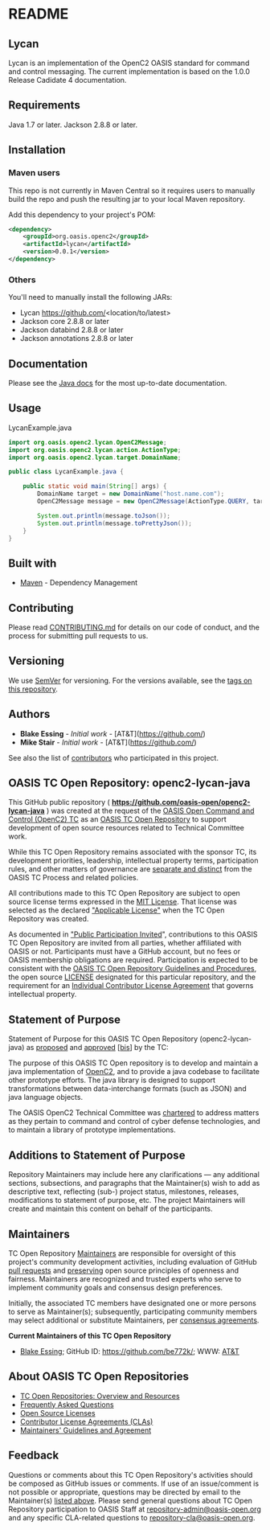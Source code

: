 <div>
<h1>README</h1>

## Lycan

Lycan is an implementation of the OpenC2 OASIS standard for command and control messaging. 
The current implementation is based on the 1.0.0 Release Cadidate 4 documentation. 

## Requirements

Java 1.7 or later.
Jackson 2.8.8 or later.

## Installation

### Maven users

This repo is not currently in Maven Central so it requires users to manually build the repo
and push the resulting jar to your local Maven repository.


Add this dependency to your project's POM:

```xml
<dependency>
	<groupId>org.oasis.openc2</groupId>
	<artifactId>lycan</artifactId>
	<version>0.0.1</version>
</dependency>

```

### Others

You'll need to manually install the following JARs:

* Lycan https://github.com/<location/to/latest>
* Jackson core 2.8.8 or later
* Jackson databind 2.8.8 or later
* Jackson annotations 2.8.8 or later

## Documentation

Please see the [Java docs](https://github.com/oasis-open/openc2-lycan-java/doc) for the most up-to-date documentation.

## Usage

LycanExample.java

```java
import org.oasis.openc2.lycan.OpenC2Message;
import org.oasis.openc2.lycan.action.ActionType;
import org.oasis.openc2.lycan.target.DomainName;

public class LycanExample.java {

	public static void main(String[] args) {
		DomainName target = new DomainName("host.name.com");
		OpenC2Message message = new OpenC2Message(ActionType.QUERY, target);

		System.out.println(message.toJson());
		System.out.println(message.toPrettyJson());
	}
}
```

## Built with
* [Maven](https://maven.apache.org/) - Dependency Management

## Contributing

Please read [CONTRIBUTING.md](https://github.com/oasis-open/openc2-lycan-java/blob/develop/CONTRIBUTING.md) for details on our code of conduct, and the process for submitting pull requests to us.

## Versioning

We use [SemVer](http://semver.org/) for versioning. For the versions available, see the [tags on this repository](https://github.com/oasis-open/openc2-lycan-java/tags).

## Authors

* **Blake Essing** - *Initial work* - [AT&T](https://github.com/<our github>)
* **Mike Stair** - *Initial work* - [AT&T](https://github.com/<our github>)

See also the list of [contributors](https://github.com/<our/project/contributors) who participated in this project.


<div>
<h2><a id="readme-general">OASIS TC Open Repository: openc2-lycan-java</a></h2>

<p>This GitHub public repository ( <b><a href="https://github.com/oasis-open/openc2-lycan-java">https://github.com/oasis-open/openc2-lycan-java</a></b> ) was created at the request of the <a href="https://www.oasis-open.org/committees/openc2/">OASIS Open Command and Control (OpenC2) TC</a> as an <a href="https://www.oasis-open.org/resources/open-repositories/">OASIS TC Open Repository</a> to support development of open source resources related to Technical Committee work.</p>

<p>While this TC Open Repository remains associated with the sponsor TC, its development priorities, leadership, intellectual property terms, participation rules, and other matters of governance are <a href="https://github.com/oasis-open/openc2-lycan-java/blob/master/CONTRIBUTING.md#governance-distinct-from-oasis-tc-process">separate and distinct</a> from the OASIS TC Process and related policies.</p>

<p>All contributions made to this TC Open Repository are subject to open source license terms expressed in the <a href="https://www.oasis-open.org/sites/www.oasis-open.org/files/MIT-License.txt">MIT License</a>.  That license was selected as the declared <a href="https://www.oasis-open.org/resources/open-repositories/licenses">"Applicable License"</a> when the TC Open Repository was created.</p>

<p>As documented in <a href="https://github.com/oasis-open/openc2-lycan-java/blob/master/CONTRIBUTING.md#public-participation-invited">"Public Participation Invited</a>", contributions to this OASIS TC Open Repository are invited from all parties, whether affiliated with OASIS or not.  Participants must have a GitHub account, but no fees or OASIS membership obligations are required.  Participation is expected to be consistent with the <a href="https://www.oasis-open.org/policies-guidelines/open-repositories">OASIS TC Open Repository Guidelines and Procedures</a>, the open source <a href="https://github.com/oasis-open/openc2-lycan-java/blob/master/LICENSE">LICENSE</a> designated for this particular repository, and the requirement for an <a href="https://www.oasis-open.org/resources/open-repositories/cla/individual-cla">Individual Contributor License Agreement</a> that governs intellectual property.</p>

</div>

<div>
<h2><a id="purposeStatement">Statement of Purpose</a></h2>

<p>Statement of Purpose for this OASIS TC Open Repository (openc2-lycan-java) as <a href="https://lists.oasis-open.org/archives/openc2/201802/msg00006.html">proposed</a> and <a href="https://lists.oasis-open.org/archives/openc2/201803/msg00007.html">approved</a> [<a href="https://lists.oasis-open.org/archives/openc2/201803/msg00023.html">bis</a>] by the TC:</p>

<p>The purpose of this OASIS TC Open repository is to develop and maintain a java implementation of <a href="http://docs.oasis-open.org/openc2/">OpenC2</a>, and to provide a java codebase to facilitate other prototype efforts.  The java library is designed to support transformations between data-interchange formats (such as JSON) and java language objects.</p>

<p>The OASIS OpenC2 Technical Committee was <a href="https://www.oasis-open.org/committees/openc2/charter.php">chartered</a> to address matters as they pertain to command and control of cyber defense technologies, and to maintain a library of prototype implementations.</p>

</div>

<div><h2><a id="purposeClarifications">Additions to Statement of Purpose</a></h2>

<p>Repository Maintainers may include here any clarifications &mdash; any additional sections, subsections, and paragraphs that the Maintainer(s) wish to add as descriptive text, reflecting (sub-) project status, milestones, releases, modifications to statement of purpose, etc.  The project Maintainers will create and maintain this content on behalf of the participants.</p>
</div>

<div>
<h2><a id="maintainers">Maintainers</a></h2>

<p>TC Open Repository <a href="https://www.oasis-open.org/resources/open-repositories/maintainers-guide">Maintainers</a> are responsible for oversight of this project's community development activities, including evaluation of GitHub <a href="https://github.com/oasis-open/openc2-lycan-java/blob/master/CONTRIBUTING.md#fork-and-pull-collaboration-model">pull requests</a> and <a href="https://www.oasis-open.org/policies-guidelines/open-repositories#repositoryManagement">preserving</a> open source principles of openness and fairness. Maintainers are recognized and trusted experts who serve to implement community goals and consensus design preferences.</p>

<p>Initially, the associated TC members have designated one or more persons to serve as Maintainer(s); subsequently, participating community members may select additional or substitute Maintainers, per <a href="https://www.oasis-open.org/resources/open-repositories/maintainers-guide#additionalMaintainers">consensus agreements</a>.</p>

<p><b><a id="currentMaintainers">Current Maintainers of this TC Open Repository</a></b></p>

<ul>
<li><a href="mailto:be772k@att.com">Blake Essing</a>; GitHub ID: <a href="https://github.com/be772k/">https://github.com/be772k/</a>; WWW: <a href="https://www.att.com/">AT&amp;T</a></li>
</ul>

</div>

<div><h2><a id="aboutOpenRepos">About OASIS TC Open Repositories</a></h2>

<p><ul>
<li><a href="https://www.oasis-open.org/resources/open-repositories/">TC Open Repositories: Overview and Resources</a></li>
<li><a href="https://www.oasis-open.org/resources/open-repositories/faq">Frequently Asked Questions</a></li>
<li><a href="https://www.oasis-open.org/resources/open-repositories/licenses">Open Source Licenses</a></li>
<li><a href="https://www.oasis-open.org/resources/open-repositories/cla">Contributor License Agreements (CLAs)</a></li>
<li><a href="https://www.oasis-open.org/resources/open-repositories/maintainers-guide">Maintainers' Guidelines and Agreement</a></li>
</ul></p>

</div>

<div><h2><a id="feedback">Feedback</a></h2>

<p>Questions or comments about this TC Open Repository's activities should be composed as GitHub issues or comments. If use of an issue/comment is not possible or appropriate, questions may be directed by email to the Maintainer(s) <a href="#currentMaintainers">listed above</a>.  Please send general questions about TC Open Repository participation to OASIS Staff at <a href="mailto:repository-admin@oasis-open.org">repository-admin@oasis-open.org</a> and any specific CLA-related questions to <a href="mailto:repository-cla@oasis-open.org">repository-cla@oasis-open.org</a>.</p>

</div></div>
